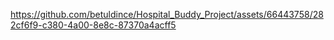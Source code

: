  

https://github.com/betuldince/Hospital_Buddy_Project/assets/66443758/282cf6f9-c380-4a00-8e8c-87370a4acff5

